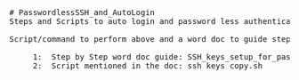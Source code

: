 <pre>
# PasswordlessSSH_and_AutoLogin
Steps and Scripts to auto login and password less authentication

Script/command to perform above and a word doc to guide step by step ...

     1:  Step by Step word doc guide: SSH_keys_setup_for_password_less_login.pdf
     2:  Script mentioned in the doc: ssh_keys_copy.sh
</pre>
